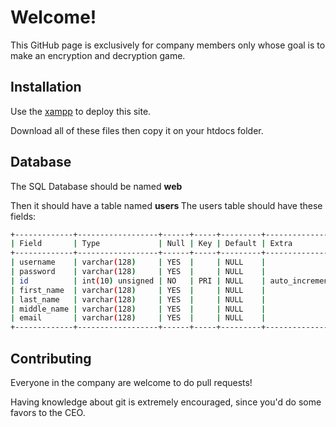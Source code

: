# Welcome!


This GitHub page is exclusively for company members only whose goal is to make an encryption and decryption game.

## Installation
Use the [xampp](https://www.apachefriends.org/download.html) to deploy this site.

Download all of these files then copy it on your htdocs folder.


## Database
The SQL Database should be named <b> web </b>

Then it should have a table named <b> users </b>
The users table should have these fields:
``` bash
+-------------+------------------+------+-----+---------+----------------+
| Field       | Type             | Null | Key | Default | Extra          |
+-------------+------------------+------+-----+---------+----------------+
| username    | varchar(128)     | YES  |     | NULL    |                |
| password    | varchar(128)     | YES  |     | NULL    |                |
| id          | int(10) unsigned | NO   | PRI | NULL    | auto_increment |
| first_name  | varchar(128)     | YES  |     | NULL    |                |
| last_name   | varchar(128)     | YES  |     | NULL    |                |
| middle_name | varchar(128)     | YES  |     | NULL    |                |
| email       | varchar(128)     | YES  |     | NULL    |                |
+-------------+------------------+------+-----+---------+----------------+
```

## Contributing
Everyone in the company are welcome to do pull requests!

Having knowledge about git is extremely encouraged, since you'd do some favors to the CEO.
